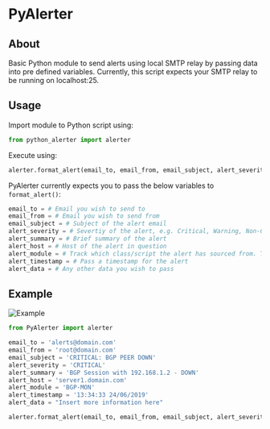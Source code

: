 # PyAlerter

## About
Basic Python module to send alerts using local SMTP relay by passing data into pre defined variables. Currently, this script expects your SMTP relay to be running on localhost:25.

## Usage
Import module to Python script using:
```python
from python_alerter import alerter
```

Execute using:
```python
alerter.format_alert(email_to, email_from, email_subject, alert_severity, alert_summary, alert_host, alert_module, alert_timestamp, alert_data)
```

PyAlerter currently expects you to pass the below variables to `format_alert()`:
```python
email_to = # Email you wish to send to
email_from = # Email you wish to send from
email_subject = # Subject of the alert email
alert_severity = # Severtiy of the alert, e.g. Critical, Warning, Non-Critical etc.
alert_summary = # Brief summary of the alert
alert_host = # Host of the alert in question
alert_module = # Track which class/script the alert has sourced from. This is handy if there are multiple scripts reporting into PyAlerter
alert_timestamp = # Pass a timestamp for the alert
alert_data = # Any other data you wish to pass
```


## Example

![Example](https://i.imgur.com/RifVONK.png)

```python
from PyAlerter import alerter

email_to = 'alerts@domain.com'
email_from = 'root@domain.com'
email_subject = 'CRITICAL: BGP PEER DOWN'
alert_severity = 'CRITICAL'
alert_summary = 'BGP Session with 192.168.1.2 - DOWN'
alert_host = 'server1.domain.com'
alert_module = 'BGP-MON'
alert_timestamp = '13:34:33 24/06/2019'
alert_data = "Insert more information here"

alerter.format_alert(email_to, email_from, email_subject, alert_severity, alert_summary, alert_host, alert_module, alert_timestamp, alert_data)
```
